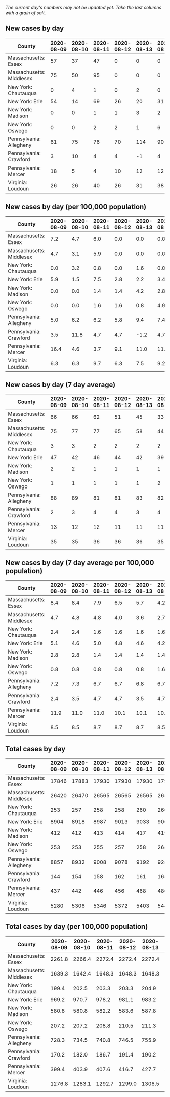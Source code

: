 _The current day's numbers may not be updated yet. Take the last columns with a grain of salt._
## New cases by day

| County | 2020-08-09 | 2020-08-10 | 2020-08-11 | 2020-08-12 | 2020-08-13 | 2020-08-14 | 2020-08-15 |
| --- | --- | --- | --- | --- | --- | --- | --- |
| Massachusetts: Essex | 57 | 37 | 47 | 0 | 0 | 0 |  |
| Massachusetts: Middlesex | 75 | 50 | 95 | 0 | 0 | 0 |  |
| New York: Chautauqua | 0 | 4 | 1 | 0 | 2 | 0 |  |
| New York: Erie | 54 | 14 | 69 | 26 | 20 | 31 |  |
| New York: Madison | 0 | 0 | 1 | 1 | 3 | 2 |  |
| New York: Oswego | 0 | 0 | 2 | 2 | 1 | 6 |  |
| Pennsylvania: Allegheny | 61 | 75 | 76 | 70 | 114 | 90 |  |
| Pennsylvania: Crawford | 3 | 10 | 4 | 4 | -1 | 4 |  |
| Pennsylvania: Mercer | 18 | 5 | 4 | 10 | 12 | 12 |  |
| Virginia: Loudoun | 26 | 26 | 40 | 26 | 31 | 38 |  |

## New cases by day (per 100,000 population)

| County | 2020-08-09 | 2020-08-10 | 2020-08-11 | 2020-08-12 | 2020-08-13 | 2020-08-14 | 2020-08-15 |
| --- | --- | --- | --- | --- | --- | --- | --- |
| Massachusetts: Essex | 7.2 | 4.7 | 6.0 | 0.0 | 0.0 | 0.0 |  |
| Massachusetts: Middlesex | 4.7 | 3.1 | 5.9 | 0.0 | 0.0 | 0.0 |  |
| New York: Chautauqua | 0.0 | 3.2 | 0.8 | 0.0 | 1.6 | 0.0 |  |
| New York: Erie | 5.9 | 1.5 | 7.5 | 2.8 | 2.2 | 3.4 |  |
| New York: Madison | 0.0 | 0.0 | 1.4 | 1.4 | 4.2 | 2.8 |  |
| New York: Oswego | 0.0 | 0.0 | 1.6 | 1.6 | 0.8 | 4.9 |  |
| Pennsylvania: Allegheny | 5.0 | 6.2 | 6.2 | 5.8 | 9.4 | 7.4 |  |
| Pennsylvania: Crawford | 3.5 | 11.8 | 4.7 | 4.7 | -1.2 | 4.7 |  |
| Pennsylvania: Mercer | 16.4 | 4.6 | 3.7 | 9.1 | 11.0 | 11.0 |  |
| Virginia: Loudoun | 6.3 | 6.3 | 9.7 | 6.3 | 7.5 | 9.2 |  |

## New cases by day (7 day average)

| County | 2020-08-09 | 2020-08-10 | 2020-08-11 | 2020-08-12 | 2020-08-13 | 2020-08-14 | 2020-08-15 |
| --- | --- | --- | --- | --- | --- | --- | --- |
| Massachusetts: Essex | 66 | 66 | 62 | 51 | 45 | 33 |  |
| Massachusetts: Middlesex | 75 | 77 | 77 | 65 | 58 | 44 |  |
| New York: Chautauqua | 3 | 3 | 2 | 2 | 2 | 2 |  |
| New York: Erie | 47 | 42 | 46 | 44 | 42 | 39 |  |
| New York: Madison | 2 | 2 | 1 | 1 | 1 | 1 |  |
| New York: Oswego | 1 | 1 | 1 | 1 | 1 | 2 |  |
| Pennsylvania: Allegheny | 88 | 89 | 81 | 81 | 83 | 82 |  |
| Pennsylvania: Crawford | 2 | 3 | 4 | 4 | 3 | 4 |  |
| Pennsylvania: Mercer | 13 | 12 | 12 | 11 | 11 | 11 |  |
| Virginia: Loudoun | 35 | 35 | 36 | 36 | 36 | 35 |  |

## New cases by day (7 day average per 100,000 population)

| County | 2020-08-09 | 2020-08-10 | 2020-08-11 | 2020-08-12 | 2020-08-13 | 2020-08-14 | 2020-08-15 |
| --- | --- | --- | --- | --- | --- | --- | --- |
| Massachusetts: Essex | 8.4 | 8.4 | 7.9 | 6.5 | 5.7 | 4.2 |  |
| Massachusetts: Middlesex | 4.7 | 4.8 | 4.8 | 4.0 | 3.6 | 2.7 |  |
| New York: Chautauqua | 2.4 | 2.4 | 1.6 | 1.6 | 1.6 | 1.6 |  |
| New York: Erie | 5.1 | 4.6 | 5.0 | 4.8 | 4.6 | 4.2 |  |
| New York: Madison | 2.8 | 2.8 | 1.4 | 1.4 | 1.4 | 1.4 |  |
| New York: Oswego | 0.8 | 0.8 | 0.8 | 0.8 | 0.8 | 1.6 |  |
| Pennsylvania: Allegheny | 7.2 | 7.3 | 6.7 | 6.7 | 6.8 | 6.7 |  |
| Pennsylvania: Crawford | 2.4 | 3.5 | 4.7 | 4.7 | 3.5 | 4.7 |  |
| Pennsylvania: Mercer | 11.9 | 11.0 | 11.0 | 10.1 | 10.1 | 10.1 |  |
| Virginia: Loudoun | 8.5 | 8.5 | 8.7 | 8.7 | 8.7 | 8.5 |  |

## Total cases by day

| County | 2020-08-09 | 2020-08-10 | 2020-08-11 | 2020-08-12 | 2020-08-13 | 2020-08-14 | 2020-08-15 |
| --- | --- | --- | --- | --- | --- | --- | --- |
| Massachusetts: Essex | 17846 | 17883 | 17930 | 17930 | 17930 | 17930 |  |
| Massachusetts: Middlesex | 26420 | 26470 | 26565 | 26565 | 26565 | 26565 |  |
| New York: Chautauqua | 253 | 257 | 258 | 258 | 260 | 260 |  |
| New York: Erie | 8904 | 8918 | 8987 | 9013 | 9033 | 9064 |  |
| New York: Madison | 412 | 412 | 413 | 414 | 417 | 419 |  |
| New York: Oswego | 253 | 253 | 255 | 257 | 258 | 264 |  |
| Pennsylvania: Allegheny | 8857 | 8932 | 9008 | 9078 | 9192 | 9282 |  |
| Pennsylvania: Crawford | 144 | 154 | 158 | 162 | 161 | 165 |  |
| Pennsylvania: Mercer | 437 | 442 | 446 | 456 | 468 | 480 |  |
| Virginia: Loudoun | 5280 | 5306 | 5346 | 5372 | 5403 | 5441 |  |

## Total cases by day (per 100,000 population)

| County | 2020-08-09 | 2020-08-10 | 2020-08-11 | 2020-08-12 | 2020-08-13 | 2020-08-14 | 2020-08-15 |
| --- | --- | --- | --- | --- | --- | --- | --- |
| Massachusetts: Essex | 2261.8 | 2266.4 | 2272.4 | 2272.4 | 2272.4 | 2272.4 |  |
| Massachusetts: Middlesex | 1639.3 | 1642.4 | 1648.3 | 1648.3 | 1648.3 | 1648.3 |  |
| New York: Chautauqua | 199.4 | 202.5 | 203.3 | 203.3 | 204.9 | 204.9 |  |
| New York: Erie | 969.2 | 970.7 | 978.2 | 981.1 | 983.2 | 986.6 |  |
| New York: Madison | 580.8 | 580.8 | 582.2 | 583.6 | 587.8 | 590.6 |  |
| New York: Oswego | 207.2 | 207.2 | 208.8 | 210.5 | 211.3 | 216.2 |  |
| Pennsylvania: Allegheny | 728.3 | 734.5 | 740.8 | 746.5 | 755.9 | 763.3 |  |
| Pennsylvania: Crawford | 170.2 | 182.0 | 186.7 | 191.4 | 190.2 | 195.0 |  |
| Pennsylvania: Mercer | 399.4 | 403.9 | 407.6 | 416.7 | 427.7 | 438.7 |  |
| Virginia: Loudoun | 1276.8 | 1283.1 | 1292.7 | 1299.0 | 1306.5 | 1315.7 |  |
